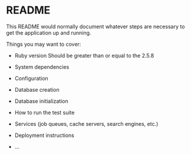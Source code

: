 # README

This README would normally document whatever steps are necessary to get the
application up and running.

Things you may want to cover:

* Ruby version 
  Should be greater than or equal to the 2.5.8

* System dependencies

* Configuration

* Database creation

* Database initialization

* How to run the test suite

* Services (job queues, cache servers, search engines, etc.)

* Deployment instructions

* ...
